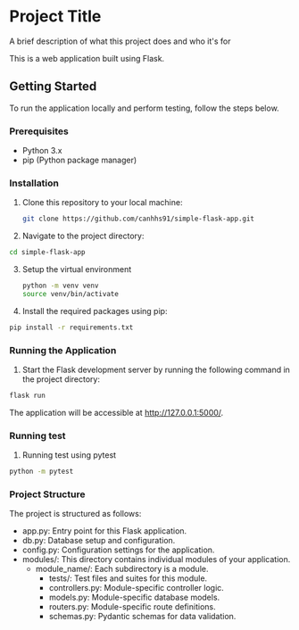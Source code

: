
# Project Title

A brief description of what this project does and who it's for

This is a web application built using Flask.

## Getting Started

To run the application locally and perform testing, follow the steps below.

### Prerequisites

-   Python 3.x
-   pip (Python package manager)

### Installation

1. Clone this repository to your local machine:
   ```sh
   git clone https://github.com/canhhs91/simple-flask-app.git
   ```

2. Navigate to the project directory:

```sh
cd simple-flask-app
```

3. Setup the virtual environment
   ```sh 
   python -m venv venv
   source venv/bin/activate
   ```

4. Install the required packages using pip:

```sh
pip install -r requirements.txt
```

### Running the Application

1. Start the Flask development server by running the following command in the project directory:

```sh 
flask run
```

The application will be accessible at http://127.0.0.1:5000/.

### Running test

1. Running test using pytest

```sh
python -m pytest
```

### Project Structure

The project is structured as follows:

-   app.py: Entry point for this Flask application.
-   db.py: Database setup and configuration.
-   config.py: Configuration settings for the application.
-   modules/: This directory contains individual modules of your application.
    -   module_name/: Each subdirectory is a module.
        -   tests/: Test files and suites for this module.
        -   controllers.py: Module-specific controller logic.
        -   models.py: Module-specific database models.
        -   routers.py: Module-specific route definitions.
        -   schemas.py: Pydantic schemas for data validation.
